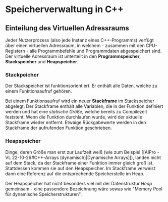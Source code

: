# Speicherverwaltung in C++

## Einteilung des Virtuellen Adressraums
Jeder Nutzerprozess (also jede Instanz eines C++-Programms) verfügt über einen virtuellen Adressraum, in welchem - zusammen mit den CPU-Registern - alle Programmbefehle und Programmdaten abgespeichert sind.
Der virtuelle Adressraum ist unterteilt in den **Programmspeicher**, **Stackspeicher** und **Heapspeicher**.

### Stackpeicher
Der Stackspeicher ist funktionsorientiert. Er enthält alle Daten, welche zu einem Funktionsaufruf gehören.

Bei einem Funktionsaufruf wird ein neuer **Stackframe** im Stackspeicher abgelegt. Der Stackframe enthält alle Variablen, die in der Funktion definiert werden und hat eine *statische Größe*, welche bereits zu Compilezeit feststeht. 
Wenn die Funktion durchlaufen wurde, wird der aktuelle Stackframe wieder entfernt. Etwaige Rückgabewerte werden in den Stackframe der aufrufenden Funktion geschrieben.

### Heapspeicher
Dinge, deren Größe man erst zur Laufzeit weiß (wie zum Beispiel [[AlPro - VL 22-10-26#C++-Arrays (dynamisch)|Dynamische Arrays]]), landen nicht auf dem Stack, da der Stackframe einer Funktion immer gleich groß ist. Stattdessen kommen sie auf den Heapspeicher.
Im Stackframe verweist dann eine Referenz auf die entsprechende Speicherstelle im Heap.

Der Heapspeicher hat nicht besonders viel mit der Datenstruktur *Heap* gemeinsam - eine passendere Bezeichnung wäre sowas wie "Memory Pool für dynamische Speicherstrukturen".